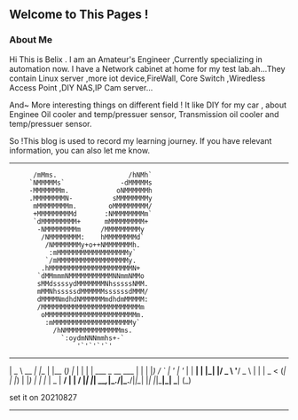 ## Welcome to This Pages !

### About Me
Hi This is Belix .
I am an Amateur's Engineer ,Currently specializing in automation now.
I have a Network cabinet at home for my test lab.ah...They contain Linux server ,more iot device,FireWall, Core Switch ,Wiredless Access Point ,DIY NAS,IP Cam server...

And~ More interesting things on different field ! It like DIY for my car , about Enginee Oil cooler and temp/pressuer sensor, Transmission oil cooler and temp/pressuer sensor.

So !This blog is used to record my learning journey. If you have relevant information, you can also let me know.

- - -
          /mMms.                  /hNMh`          
         `NMMMMMs`              -dMMMMMs          
         -MMMMMMMm.            oNMMMMMMh          
         .MMMMMMMMN-          sMMMMMMMMy          
          mMMMMMMMMm.        oMMMMMMMMM/          
          +MMMMMMMMMd       :NMMMMMMMMm`          
          `dMMMMMMMMM+      mMMMMMMMMM+           
           -NMMMMMMMMm     /MMMMMMMMMy            
            /NMMMMMMMM:    hMMMMMMMMd`            
             /NMMMMMMMy+o++NMMMMMMMh.             
              :mMMMMMMMMMMMMMMMMMMy`              
             `/mMMMMMMMMMMMMMMMMMMy.              
            .hMMMMMMMMMMMMMMMMMMMMMN+             
           `dMMmmmNMMMMMMMMMMMNNmmNMMo            
           sMMdssssydMMMMMMMNhsssssNMM.           
           mMMNhsssssdMMMMMMssssssdMMM/           
           dMMMMNmdhdNMMMMMMmdhdmMMMMM:           
           /MMMMMMMMMMMMMMMMMMMMMMMMMm            
            oMMMMMMMMMMMMMMMMMMMMMMMm.            
             :mMMMMMMMMMMMMMMMMMMMMy`             
               /hNMMMMMMMMMMMMMMms.               
                 `:oydmNNNmmhs+-`                 
                     '`'`'`'`'                      
 
 ____       _     _     _ _     _   _                 _ 
|  _ \ __ _| |__ | |__ (_) |_  | | | | ___ _ __ ___  | |
| |_) / _` | '_ \| '_ \| | __| | |_| |/ _ \ '__/ _ \ | |
|  _ < (_| | |_) | |_) | | |_  |  _  |  __/ | |  __/ |_|
|_| \_\__,_|_.__/|_.__/|_|\__| |_| |_|\___|_|  \___| (_)
                                                        
set it on 20210827
- - - 
